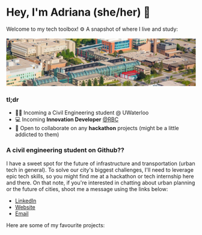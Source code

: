 # Hey, I'm Adriana (she/her) 👋
Welcome to my tech toolbox! ⚙️ A snapshot of where I live and study:
<br><br>
<img src="waterloo-mini.jpg"></img>

### tl;dr
- 👷‍♀️ Incoming a Civil Engineering student @ UWaterloo
- 💻 Incoming **Innovation Developer** [@RBC](https://jobs.rbc.com/ca/en/technology-operations)
- 👯 Open to collaborate on any **hackathon** projects (might be a little addicted to them)
### A civil engineering student on Github??
I have a sweet spot for the future of infrastructure and transportation (urban tech in general). To solve our city's biggest challenges, I'll need to leverage epic tech skills, so you might find me at a hackathon or tech internship here and there. On that note, if you're interested in chatting about urban planning or the future of cities, shoot me a message using the links below:

- [LinkedIn](https://www.linkedin.com/in/adriana-ceric/)
- [Website](https://adrianaceric.github.io/)
- [Email](adriana.ceric@gmail.com)

Here are some of my favourite projects:
